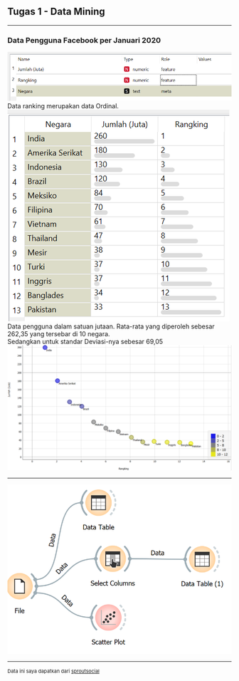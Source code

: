 ## Tugas 1 - Data Mining

---

### Data Pengguna Facebook per Januari 2020
<img src="images/JumlahUserFB.png?raw=true"/>
Data ranking merupakan data Ordinal.
<img src="images/JumlahUserFB2.png?raw=true"/>
Data pengguna dalam satuan jutaan. Rata-rata yang diperoleh sebesar 262,35 yang tersebar di 10 negara.<br>Sedangkan untuk standar Deviasi-nya sebesar 69,05
<r><img src="images/JumlahUserFB3.png?raw=true"/>

---
<img src="images/JumlahUserFB4.png?raw=true"/>

---
<p style="font-size:11px">Data ini saya dapatkan dari <a href="https://sproutsocial.com/insights/new-social-media-demographics/">sproutsocial</a></p>
<!-- Remove above link if you don't want to attibute -->
